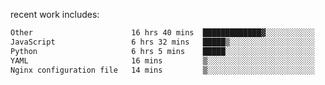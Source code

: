 
<!--<img width="1415" height="100" alt="blu" src="https://github.com/rdsilva01/rdsilva01/assets/101207588/deb060e5-d035-4f09-b511-e3f50605b207">-->

<!-- \> Enthusiastic about developing and building solutions <br>
\> Computer Science and Engineering @ UBI -->

<!-- <a href="https://www.rodrigosilva.live/">personal website</a> 🏁 -->

<!-- ![](https://komarev.com/ghpvc/?username=rdsilva01) -->

recent work includes:
<!--START_SECTION:waka-->

```txt
Other                      16 hrs 40 mins  █████████████▓░░░░░░░░░░░   54.43 %
JavaScript                 6 hrs 32 mins   █████▒░░░░░░░░░░░░░░░░░░░   21.34 %
Python                     6 hrs 5 mins    █████░░░░░░░░░░░░░░░░░░░░   19.89 %
YAML                       16 mins         ▒░░░░░░░░░░░░░░░░░░░░░░░░   00.88 %
Nginx configuration file   14 mins         ▒░░░░░░░░░░░░░░░░░░░░░░░░   00.79 %
```

<!--END_SECTION:waka-->

